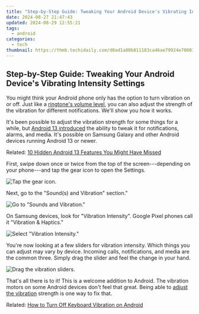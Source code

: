 ```yaml
---
title: "Step-by-Step Guide: Tweaking Your Android Device's Vibrating Intensity Settings"
date: 2024-08-27 21:47:43
updated: 2024-08-29 12:55:21
tags:
  - android
categories:
  - tech
thumbnail: https://thmb.techidaily.com/d0ad1a80b811183ca46ae79924e7000317315a162e7cdec3aea5493a006f5c51.jpg
---
```


## Step-by-Step Guide: Tweaking Your Android Device's Vibrating Intensity Settings

You might think your Android phone only has the option to turn vibration on or off. Just like a [ringtone's volume level](https://video-capture.techidaily.com/2024-approved-age-of-empires-unleashed-exploring-the-7-greatest-battles/), you can also adjust the strength of the vibration for different notifications. We'll show you how it works.

 It's been possible to adjust the vibration strength for some things for a while, but [Android 13 introduced](https://snapchat-videos.techidaily.com/from-freelance-filmmaker-to-full-time-financier-snapchat-storytelling-for-2024/) the ability to tweak it for notifications, alarms, and media. It's possible on Samsung Galaxy and other Android devices running Android 13 or newer.

Related: [10 Hidden Android 13 Features You Might Have Missed](https://snapchat-videos.techidaily.com/from-freelance-filmmaker-to-full-time-financier-snapchat-storytelling-for-2024/) 

 First, swipe down once or twice from the top of the screen---depending on your phone---and tap the gear icon to open the Settings.

![Tap the gear icon.](https://static1.howtogeekimages.com/wordpress/wp-content/uploads/2022/09/2022-09-02_16-47-09.jpg) 

 Next, go to the "Sound(s) and Vibration" section."

![Go to "Sounds and Vibration."](https://static1.howtogeekimages.com/wordpress/wp-content/uploads/2022/09/2022-09-02_16-47-55.jpg) 

 On Samsung devices, look for "Vibration Intensity". Google Pixel phones call it "Vibration & Haptics."

![Select "Vibration Intensity."](https://static1.howtogeekimages.com/wordpress/wp-content/uploads/2022/09/2022-09-02_16-48-51.jpg) 

 You're now looking at a few sliders for vibration intensity. Which things you can adjust may vary by device. Incoming calls, notifications, and media are the common three. Simply drag the slider and feel the change in your hand.

![Drag the vibration sliders.](https://static1.howtogeekimages.com/wordpress/wp-content/uploads/2022/09/2022-09-02_16-52-48.jpg) 

 That's all there is to it! This is a welcome addition to Android. The vibration motors on some Android devices don't feel that great. Being able to [adjust the vibration](https://instagram-videos.techidaily.com/updated-sequential-image-storytelling-on-ig-for-2024/) strength is one way to fix that.

Related: [How to Turn Off Keyboard Vibration on Android](https://instagram-videos.techidaily.com/updated-sequential-image-storytelling-on-ig-for-2024/)

<ins class="adsbygoogle"
     style="display:block"
     data-ad-format="autorelaxed"
     data-ad-client="ca-pub-7571918770474297"
     data-ad-slot="1223367746"></ins>



<ins class="adsbygoogle"
     style="display:block"
     data-ad-client="ca-pub-7571918770474297"
     data-ad-slot="8358498916"
     data-ad-format="auto"
     data-full-width-responsive="true"></ins>
